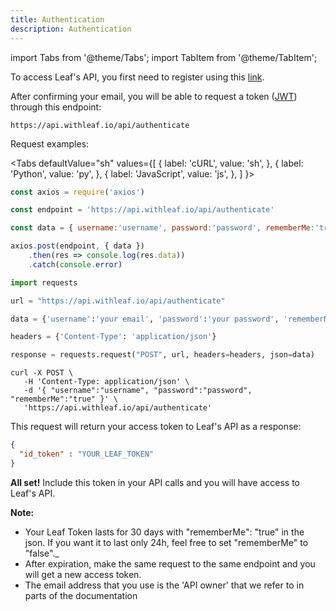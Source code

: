 ```yaml
---
title: Authentication
description: Authentication
---
```


import Tabs from '@theme/Tabs';
import TabItem from '@theme/TabItem';

To access Leaf's API, you first need to register using this [link][register]. 

After confirming your email, you will be able to request a token ([JWT][jwt]) through
this endpoint:

```
https://api.withleaf.io/api/authenticate
```



Request examples:

<Tabs
  defaultValue="sh"
  values={[
    { label: 'cURL', value: 'sh', },
    { label: 'Python', value: 'py', },
    { label: 'JavaScript', value: 'js', },
  ]
}>
  <TabItem value="js">

  ```js
  const axios = require('axios')

  const endpoint = 'https://api.withleaf.io/api/authenticate'

  const data = { username:'username', password:'password', rememberMe:'true'}

  axios.post(endpoint, { data })
      .then(res => console.log(res.data))
      .catch(console.error)
  ```

  </TabItem>
  <TabItem value="py">

  ```py
  import requests

  url = "https://api.withleaf.io/api/authenticate"

  data = {'username':'your email', 'password':'your password', 'rememberMe':'true'}

  headers = {'Content-Type': 'application/json'}

  response = requests.request("POST", url, headers=headers, json=data)
  ```

  </TabItem>
  <TabItem value="sh">

  ```shell
  curl -X POST \
     -H 'Content-Type: application/json' \
     -d '{ "username":"username", "password":"password", "rememberMe":"true" }' \
     'https://api.withleaf.io/api/authenticate'
  ```

  </TabItem>
</Tabs>

This request will return your access token to Leaf's API as a response:

```json
{
  "id_token" : "YOUR_LEAF_TOKEN"
}
```
**All set!** Include this token in your API calls and you will have access to
Leaf's API.

**Note:** 
- Your Leaf Token lasts for 30 days with "rememberMe": "true" in the
json. If you want it to last only 24h, feel free to set "rememberMe" to "false"._  
- After expiration, make the same request to the same endpoint and you will
get a new access token. 
- The email address that you use is the 'API owner' that we refer to in parts of the documentation

[register]: https://withleaf.io/account/quickstart/
[jwt]: https://tools.ietf.org/html/rfc7519

